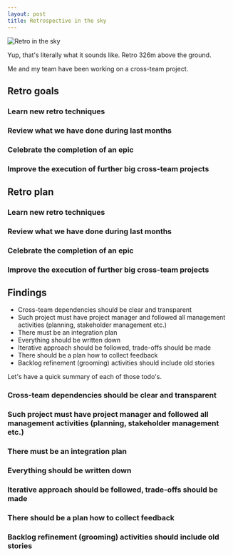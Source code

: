```yaml
---
layout: post
title: Retrospective in the sky
---
```


<img src="{{ '/assets/img/posts/2016/retro-in-the-sky.jpg' | prepend:site.baseurl }}" alt="Retro in the sky" class="img-responsive img-rounded" />

Yup, that's literally what it sounds like. Retro 326m above the ground.

Me and my team have been working on a cross-team project. 

## Retro goals

### Learn new retro techniques

### Review what we have done during last months

### Celebrate the completion of an epic

### Improve the execution of further big cross-team projects

## Retro plan

### Learn new retro techniques

### Review what we have done during last months

### Celebrate the completion of an epic

### Improve the execution of further big cross-team projects

## Findings

 * Cross-team dependencies should be clear and transparent
 * Such project must have project manager and followed all management activities (planning, stakeholder management etc.)
 * There must be an integration plan
 * Everything should be written down
 * Iterative approach should be followed, trade-offs should be made
 * There should be a plan how to collect feedback
 * Backlog refinement (grooming) activities should include old stories

Let's have a quick summary of each of those todo's.

### Cross-team dependencies should be clear and transparent

### Such project must have project manager and followed all management activities (planning, stakeholder management etc.)

### There must be an integration plan

### Everything should be written down

### Iterative approach should be followed, trade-offs should be made

### There should be a plan how to collect feedback

### Backlog refinement (grooming) activities should include old stories